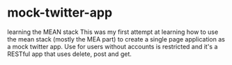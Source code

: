 # mock-twitter-app
learning the MEAN stack
This was my first attempt at learning how to use the mean stack (mostly the MEA part) to create a single page application as a mock twitter app.
Use for users without accounts is restricted and it's a RESTful app that uses delete, post and get. 

